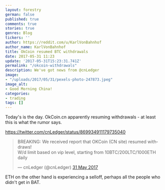 ```yaml
---
layout: forestry
german: false
published: true
comments: true
stories: true
genres: Blog
tickers: ''
author: https://reddit.com/u/KarlVonBahnhof
author_name: KarlVonBahnhof
title: OkCoin resumed BTC withdrawals
date: 2017-05-31 11:23
update: '2017-05-31T15:23:31.741Z'
permalink: "/okcoin-withdrawals"
description: We've got news from @cnLedger
image:
- "/uploads/2017/05/31/pexels-photo-247873.jpeg"
image_alt:
- Good Morning China!
categories:
- trading
tags: []
---
```

Today's is the day. OkCoin.cn apparently resuming withdrawals - at least this is what the rumor says.

https://twitter.com/cnLedger/status/869934911179735040

<blockquote class="twitter-tweet" data-lang="en-gb"><p lang="en" dir="ltr">BREAKING: We received report that OKCoin (CN site) resumed withdraws!<br>W/d limit based on vip level, starting from 10BTC/200LTC/1000ETH daily</p>&mdash; cnLedger (@cnLedger) <a href="https://twitter.com/cnLedger/status/869934911179735040">31 May 2017</a></blockquote>

ETH on the other hand is experiencing a selloff, perhaps all the people who didn't get in BAT.